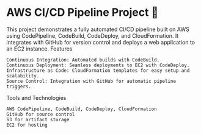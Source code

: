# AWS CI/CD Pipeline Project 🚀

This project demonstrates a fully automated CI/CD pipeline built on AWS using CodePipeline, CodeBuild, CodeDeploy, and CloudFormation. It integrates with GitHub for version control and deploys a web application to an EC2 instance.
Features

    Continuous Integration: Automated builds with CodeBuild.
    Continuous Deployment: Seamless deployments to EC2 with CodeDeploy.
    Infrastructure as Code: CloudFormation templates for easy setup and scalability.
    Source Control: Integration with GitHub for automatic pipeline triggers.

Tools and Technologies

    AWS CodePipeline, CodeBuild, CodeDeploy, CloudFormation
    GitHub for source control
    S3 for artifact storage
    EC2 for hosting

